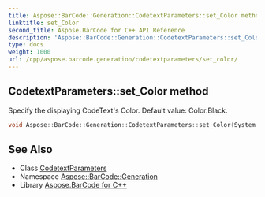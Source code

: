 ```yaml
---
title: Aspose::BarCode::Generation::CodetextParameters::set_Color method
linktitle: set_Color
second_title: Aspose.BarCode for C++ API Reference
description: 'Aspose::BarCode::Generation::CodetextParameters::set_Color method. Specify the displaying CodeText''s Color. Default value: Color.Black in C++.'
type: docs
weight: 1000
url: /cpp/aspose.barcode.generation/codetextparameters/set_color/
---
```

## CodetextParameters::set_Color method


Specify the displaying CodeText's Color. Default value: Color.Black.

```cpp
void Aspose::BarCode::Generation::CodetextParameters::set_Color(System::Drawing::Color value)
```

## See Also

* Class [CodetextParameters](../)
* Namespace [Aspose::BarCode::Generation](../../)
* Library [Aspose.BarCode for C++](../../../)
